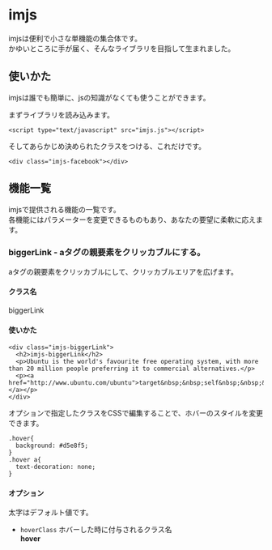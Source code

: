 imjs
======================
imjsは便利で小さな単機能の集合体です。  
かゆいところに手が届く、そんなライブラリを目指して生まれました。

使いかた
------
imjsは誰でも簡単に、jsの知識がなくても使うことができます。

まずライブラリを読み込みます。

    <script type="text/javascript" src="imjs.js"></script>

そしてあらかじめ決められたクラスをつける、これだけです。

    <div class="imjs-facebook"></div>

機能一覧
------
imjsで提供される機能の一覧です。  
各機能にはパラメーターを変更できるものもあり、あなたの要望に柔軟に応えます。

### biggerLink - aタグの親要素をクリッカブルにする。
aタグの親要素をクリッカブルにして、クリッカブルエリアを広げます。

#### クラス名
biggerLink

#### 使いかた

    <div class="imjs-biggerLink">
      <h2>imjs-biggerLink</h2>
      <p>Ubuntu is the world's favourite free operating system, with more than 20 million people preferring it to commercial alternatives.</p>
      <p><a href="http://www.ubuntu.com/ubuntu">target&nbsp;&nbsp;self&nbsp;&nbsp;&rsaquo;</a></p>
    </div>

オプションで指定したクラスをCSSで編集することで、ホバーのスタイルを変更できます。

    .hover{
      background: #d5e8f5;
    }
    .hover a{
      text-decoration: none;
    }

#### オプション
太字はデフォルト値です。
+   `hoverClass`
    ホバーした時に付与されるクラス名  
    **hover**
